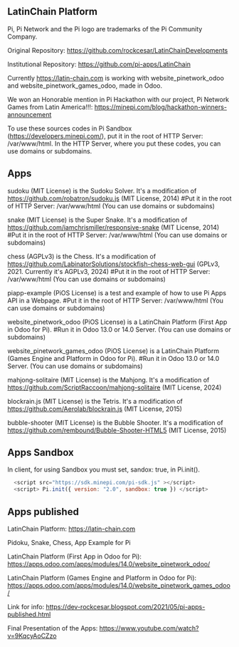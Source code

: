 LatinChain Platform
-----------------

Pi, Pi Network and the Pi logo are trademarks of the Pi Community Company.

Original Repository: https://github.com/rockcesar/LatinChainDevelopments

Institutional Repository: https://github.com/pi-apps/LatinChain

Currently https://latin-chain.com is working with website_pinetwork_odoo and website_pinetwork_games_odoo, made in Odoo.

We won an Honorable mention in Pi Hackathon with our project, Pi Network Games from Latin America!!!:
https://minepi.com/blog/hackathon-winners-announcement

To use these sources codes in Pi Sandbox (https://developers.minepi.com/), put it in the root of HTTP Server: /var/www/html.
In the HTTP Server, where you put these codes, you can use domains or subdomains.

Apps
-----------------

sudoku (MIT License) is the Sudoku Solver. It's a modification of https://github.com/robatron/sudoku.js (MIT License, 2014)
#Put it in the root of HTTP Server: /var/www/html (You can use domains or subdomains)

snake (MIT License) is the Super Snake. It's a modification of https://github.com/iamchrismiller/responsive-snake (MIT License, 2014)
#Put it in the root of HTTP Server: /var/www/html (You can use domains or subdomains)

chess (AGPLv3) is the Chess. It's a modification of https://github.com/LabinatorSolutions/stockfish-chess-web-gui (GPLv3, 2021. Currently it's AGPLv3, 2024)
#Put it in the root of HTTP Server: /var/www/html (You can use domains or subdomains)

piapp-example (PiOS License) is a test and example of how to use Pi Apps API in a Webpage.
#Put it in the root of HTTP Server: /var/www/html (You can use domains or subdomains)

website_pinetwork_odoo (PiOS License) is a LatinChain Platform (First App in Odoo for Pi).
#Run it in Odoo 13.0 or 14.0 Server. (You can use domains or subdomains)

website_pinetwork_games_odoo (PiOS License) is a LatinChain Platform (Games Engine and Platform in Odoo for Pi).
#Run it in Odoo 13.0 or 14.0 Server. (You can use domains or subdomains)

mahjong-solitaire (MIT License) is the Mahjong. It's a modification of https://github.com/ScriptRaccoon/mahjong-solitaire (MIT License, 2024)

blockrain.js (MIT License) is the Tetris. It's a modification of https://github.com/Aerolab/blockrain.js (MIT License, 2015)

bubble-shooter (MIT License) is the Bubble Shooter. It's a modification of https://github.com/rembound/Bubble-Shooter-HTML5 (MIT License, 2015)

Apps Sandbox
-----------------

In client, for using Sandbox you must set, sandox: true, in Pi.init().

```javascript
  <script src="https://sdk.minepi.com/pi-sdk.js" ></script>
  <script> Pi.init({ version: "2.0", sandbox: true }) </script>
```

Apps published
-----------------

LatinChain Platform:
https://latin-chain.com

Pidoku, Snake, Chess, App Example for Pi

LatinChain Platform (First App in Odoo for Pi):
https://apps.odoo.com/apps/modules/14.0/website_pinetwork_odoo/

LatinChain Platform (Games Engine and Platform in Odoo for Pi):
https://apps.odoo.com/apps/modules/14.0/website_pinetwork_games_odoo/

Link for info:
https://dev-rockcesar.blogspot.com/2021/05/pi-apps-published.html

Final Presentation of the Apps:
https://www.youtube.com/watch?v=9KqcyAoCZzo
